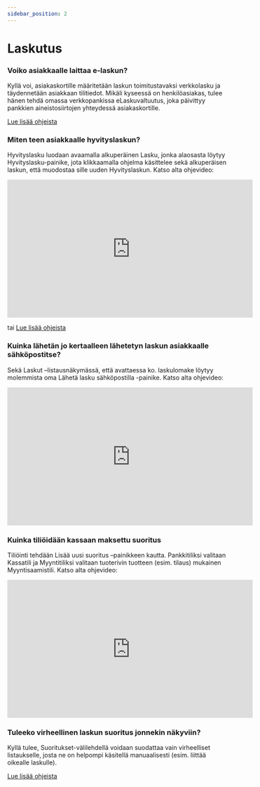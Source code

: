 ```yaml
---
sidebar_position: 2
---
```


# Laskutus

### Voiko asiakkaalle laittaa e-laskun?

Kyllä voi, asiakaskortille määritetään laskun toimitustavaksi verkkolasku ja täydennetään asiakkaan tilitiedot. Mikäli kyseessä on henkilöasiakas, tulee hänen tehdä omassa verkkopankissa eLaskuvaltuutus, joka päivittyy pankkien aineistosiirtojen yhteydessä asiakaskortille.

<a href="../pikaohjeet/laskun-toimitustapa">Lue lisää ohjeista</a>

### Miten teen asiakkaalle hyvityslaskun?

Hyvityslasku luodaan avaamalla alkuperäinen Lasku, jonka alaosasta löytyy Hyvityslasku-painike, jota klikkaamalla ohjelma käsittelee sekä alkuperäisen laskun, että muodostaa sille uuden Hyvityslaskun. Katso alta ohjevideo:

<div class="ratio ratio-16x9">
                    <iframe width="560" height="315" src="https://www.youtube.com/embed/QF_IBKckFxE?si=3ETsFK1E4THmBsqV"
                        title="YouTube video player" frameborder="0"
                        allow="accelerometer; autoplay; clipboard-write; encrypted-media; gyroscope; picture-in-picture; web-share"
                        allowfullscreen></iframe>
                </div>

tai <a href="../pikaohjeet/hyvityslasku">Lue lisää ohjeista</a>

### Kuinka lähetän jo kertaalleen lähetetyn laskun asiakkaalle sähköpostitse?

Sekä Laskut –listausnäkymässä, että avattaessa ko. laskulomake löytyy molemmista oma Lähetä lasku sähköpostilla -painike. Katso alta ohjevideo:

<div class="ratio ratio-16x9">
                    <iframe width="560" height="315" src="https://www.youtube.com/embed/z1XZNEZGjVU?si=jb33QTCx9rE-Rpep"
                        title="YouTube video player" frameborder="0"
                        allow="accelerometer; autoplay; clipboard-write; encrypted-media; gyroscope; picture-in-picture; web-share"
                        allowfullscreen></iframe>
</div>

### Kuinka tiliöidään kassaan maksettu suoritus

Tiliöinti tehdään Lisää uusi suoritus –painikkeen kautta. Pankkitiliksi valitaan Kassatili ja Myyntitiliksi valitaan tuoterivin tuotteen (esim. tilaus) mukainen Myyntisaamistili. Katso alta ohjevideo:

<div class="ratio ratio-16x9">
                    <iframe width="560" height="315" src="https://www.youtube.com/embed/aC7Ms9ojohU?si=Bqgo_HaGQ9k6bJk1"
                        title="YouTube video player" frameborder="0"
                        allow="accelerometer; autoplay; clipboard-write; encrypted-media; gyroscope; picture-in-picture; web-share"
                        allowfullscreen></iframe>
</div>

### Tuleeko virheellinen laskun suoritus jonnekin näkyviin?

Kyllä tulee, Suoritukset-välilehdellä voidaan suodattaa vain virheelliset listaukselle, josta ne on helpompi käsitellä manuaalisesti (esim. liittää oikealle laskulle).

<a href="../pikaohjeet/suorituksen-tiliointi">Lue lisää ohjeista</a>